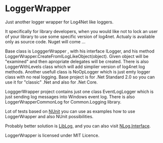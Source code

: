 # LoggerWrapper
Just another logger wrapper for Log4Net like loggers.

It specifically for library developers, when you would like not to lock an user of your library to use some specific version of log4net.
Actualy is available only as source code.
Nuget will come ...

Base class is LogggerWrapper , with his interface ILogger, and his method LoggerWrapper.CreateFromILogLikeObject(object). 
Given object will be "examined" and then apropriate delegates will be created.
There is also LoggerWithLevels class which will add simplier version of log4net log methods.
Another usefull class is NoOpLogger which is just emty logger class with no real logging.
Base project is for .Net Standard 2.0 so you can use it for "classic" .Net and also for .Net Core.

LogggerWrapper project contains just one class EventLogLogger which is just sending log messages into Windows event log.
There is also LoggerWrapperCommonLog for Common.Logging library.

Lot of tests based on [NUnit] you can use as examples how to use LoggerWrapper and also NUnit possibilities.

Probably better solution is [LibLog], and you can also visit [NLog.Interface].

LoggerWrapper is licensed under MIT Licence.

[LibLog]: <https://github.com/damianh/LibLog>
[NUnit]: <https://nunit.org/>
[NLog.Interface]: <https://github.com/uhaciogullari/NLog.Interface>

